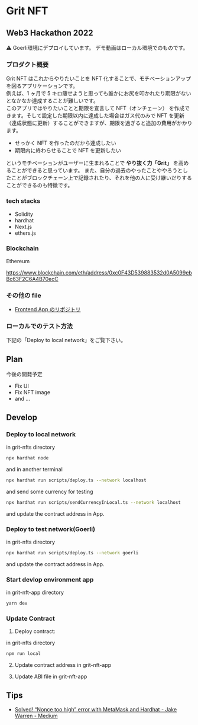 # Grit NFT

## Web3 Hackathon 2022

⚠️ Goerli環境にデプロイしています。
デモ動画はローカル環境でのものです。

### プロダクト概要

Grit NFT はこれからやりたいことを NFT 化することで、モチベーションアップを図るアプリケーションです。  
例えば、1 ヶ月で 5 キロ痩せようと思っても誰かにお尻を叩かれたり期限がないとなかなか達成することが難しいです。  
このアプリではやりたいことと期限を宣言して NFT（オンチェーン） を作成できます。そして設定した期限以内に達成した場合はガス代のみで NFT を更新（達成状態に更新）することができますが、期限を過ぎると追加の費用がかかります。

* せっかく NFT を作ったのだから達成したい
* 期限内に終わらせることで NFT を更新したい  

というモチベーションがユーザーに生まれることで **やり抜く力「Grit」** を高めることができると思っています。
また、自分の過去のやったことややろうとしたことがブロックチェーン上で記録されたり、それを他の人に受け継いだりすることができるのも特徴です。

### tech stacks

- Solidity
- hardhat
- Next.js
- ethers.js

### Blockchain

Ethereum

https://www.blockchain.com/eth/address/0xc0F43D539883532d0A5099ebBc63F2C6A4B70ecC

### その他の file

- [Frontend App のリポジトリ](https://github.com/yyokii/GritNFTApp)

### ローカルでのテスト方法

下記の「Deploy to local network」をご覧下さい。

## Plan
今後の開発予定

* Fix UI
* Fix NFT image
* and ...

## Develop

### Deploy to local network

in grit-nfts directory

```.sh
npx hardhat node
```

and in another terminal

```.sh
npx hardhat run scripts/deploy.ts --network localhost
```

and send some currency for testing

```.sh
npx hardhat run scripts/sendCurrencyInLocal.ts --network localhost
```

and update the contract address in App.

### Deploy to test network(Goerli)

in grit-nfts directory

```.sh
npx hardhat run scripts/deploy.ts --network goerli
```

and update the contract address in App.

### Start devlop environment app 

in grit-nft-app directory

```.sh
yarn dev
```

### Update Contract

1. Deploy contract:

in grit-nfts directory

```.sh
npm run local
```

2. Update contract address in grit-nft-app

3. Update ABI file in grit-nft-app

## Tips

- [Solved! “Nonce too high” error with MetaMask and Hardhat - Jake Warren - Medium](https://medium.com/@thelasthash/solved-nonce-too-high-error-with-metamask-and-hardhat-adc66f092cd)
